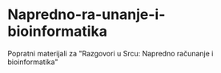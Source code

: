 # Napredno-ra-unanje-i-bioinformatika
Popratni materijali za "Razgovori u Srcu: Napredno računanje i bioinformatika"
